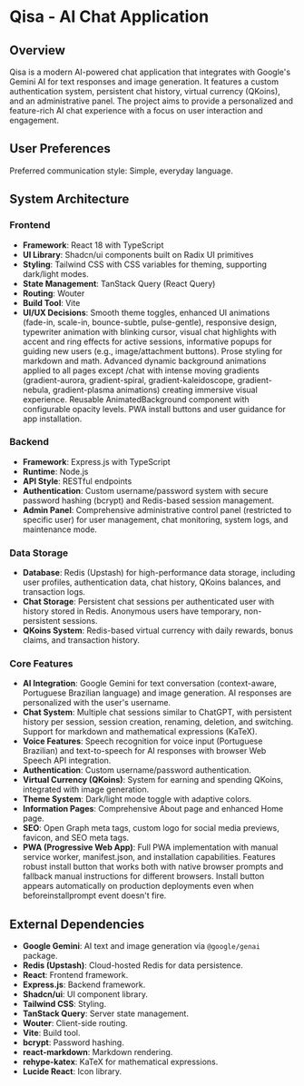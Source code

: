 # Qisa - AI Chat Application

## Overview

Qisa is a modern AI-powered chat application that integrates with Google's Gemini AI for text responses and image generation. It features a custom authentication system, persistent chat history, virtual currency (QKoins), and an administrative panel. The project aims to provide a personalized and feature-rich AI chat experience with a focus on user interaction and engagement.

## User Preferences

Preferred communication style: Simple, everyday language.

## System Architecture

### Frontend
- **Framework**: React 18 with TypeScript
- **UI Library**: Shadcn/ui components built on Radix UI primitives
- **Styling**: Tailwind CSS with CSS variables for theming, supporting dark/light modes.
- **State Management**: TanStack Query (React Query)
- **Routing**: Wouter
- **Build Tool**: Vite
- **UI/UX Decisions**: Smooth theme toggles, enhanced UI animations (fade-in, scale-in, bounce-subtle, pulse-gentle), responsive design, typewriter animation with blinking cursor, visual chat highlights with accent and ring effects for active sessions, informative popups for guiding new users (e.g., image/attachment buttons). Prose styling for markdown and math. Advanced dynamic background animations applied to all pages except /chat with intense moving gradients (gradient-aurora, gradient-spiral, gradient-kaleidoscope, gradient-nebula, gradient-plasma animations) creating immersive visual experience. Reusable AnimatedBackground component with configurable opacity levels. PWA install buttons and user guidance for app installation.

### Backend
- **Framework**: Express.js with TypeScript
- **Runtime**: Node.js
- **API Style**: RESTful endpoints
- **Authentication**: Custom username/password system with secure password hashing (bcrypt) and Redis-based session management.
- **Admin Panel**: Comprehensive administrative control panel (restricted to specific user) for user management, chat monitoring, system logs, and maintenance mode.

### Data Storage
- **Database**: Redis (Upstash) for high-performance data storage, including user profiles, authentication data, chat history, QKoins balances, and transaction logs.
- **Chat Storage**: Persistent chat sessions per authenticated user with history stored in Redis. Anonymous users have temporary, non-persistent sessions.
- **QKoins System**: Redis-based virtual currency with daily rewards, bonus claims, and transaction history.

### Core Features
- **AI Integration**: Google Gemini for text conversation (context-aware, Portuguese Brazilian language) and image generation. AI responses are personalized with the user's username.
- **Chat System**: Multiple chat sessions similar to ChatGPT, with persistent history per session, session creation, renaming, deletion, and switching. Support for markdown and mathematical expressions (KaTeX).
- **Voice Features**: Speech recognition for voice input (Portuguese Brazilian) and text-to-speech for AI responses with browser Web Speech API integration.
- **Authentication**: Custom username/password authentication.
- **Virtual Currency (QKoins)**: System for earning and spending QKoins, integrated with image generation.
- **Theme System**: Dark/light mode toggle with adaptive colors.
- **Information Pages**: Comprehensive About page and enhanced Home page.
- **SEO**: Open Graph meta tags, custom logo for social media previews, favicon, and SEO meta tags.
- **PWA (Progressive Web App)**: Full PWA implementation with manual service worker, manifest.json, and installation capabilities. Features robust install button that works both with native browser prompts and fallback manual instructions for different browsers. Install button appears automatically on production deployments even when beforeinstallprompt event doesn't fire.

## External Dependencies

- **Google Gemini**: AI text and image generation via `@google/genai` package.
- **Redis (Upstash)**: Cloud-hosted Redis for data persistence.
- **React**: Frontend framework.
- **Express.js**: Backend framework.
- **Shadcn/ui**: UI component library.
- **Tailwind CSS**: Styling.
- **TanStack Query**: Server state management.
- **Wouter**: Client-side routing.
- **Vite**: Build tool.
- **bcrypt**: Password hashing.
- **react-markdown**: Markdown rendering.
- **rehype-katex**: KaTeX for mathematical expressions.
- **Lucide React**: Icon library.